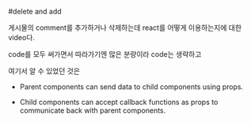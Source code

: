 #delete and add 

게시물의 comment를 추가하거나 삭제하는데 react를 어떻게 이용하는지에 대한 video다. 

code를 모두 써가면서 따라가기엔 많은 분량이라 code는 생략하고 

여기서 알 수 있었던 것은 

* Parent components can send data to child components using props.

* Child components can accept callback functions as props to communicate back with parent components.